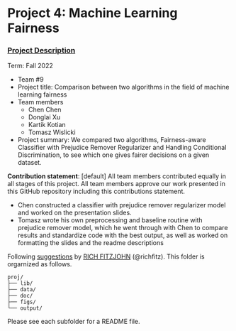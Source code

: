 # Project 4: Machine Learning Fairness

### [Project Description](doc/project4_desc.md)

Term: Fall 2022

+ Team #9
+ Project title: Comparison between two algorithms in the field of machine learning fairness
+ Team members
	+ Chen Chen
	+ Donglai Xu
	+ Kartik Kotian
	+ Tomasz Wislicki
+ Project summary: We compared two algorithms, Fairness-aware Classifier with Prejudice Remover Regularizer and Handling Conditional Discrimination, to see which one gives fairer decisions on a given dataset.
	
**Contribution statement**: [default] All team members contributed equally in all stages of this project. All team members approve our work presented in this GitHub repository including this contributions statement. 
+ Chen constructed a classifier with prejudice remover regularizer model and worked on the presentation slides.
+ Tomasz wrote his own preprocessing and baseline routine with prejudice remover model, which he went through with Chen to compare results and standardize code with the best output, as well as worked on formatting the slides and the readme descriptions 


Following [suggestions](http://nicercode.github.io/blog/2013-04-05-projects/) by [RICH FITZJOHN](http://nicercode.github.io/about/#Team) (@richfitz). This folder is orgarnized as follows.

```
proj/
├── lib/
├── data/
├── doc/
├── figs/
└── output/
```

Please see each subfolder for a README file.
